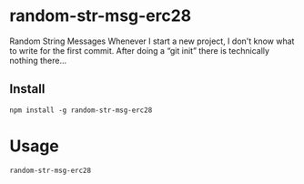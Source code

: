 # random-str-msg-erc28
Random String Messages
Whenever I start a new project, I don't know what to write for the first commit. After doing a “git init” there is technically nothing there...

## Install

```npm
npm install -g random-str-msg-erc28
```

# Usage
```bash
random-str-msg-erc28
```